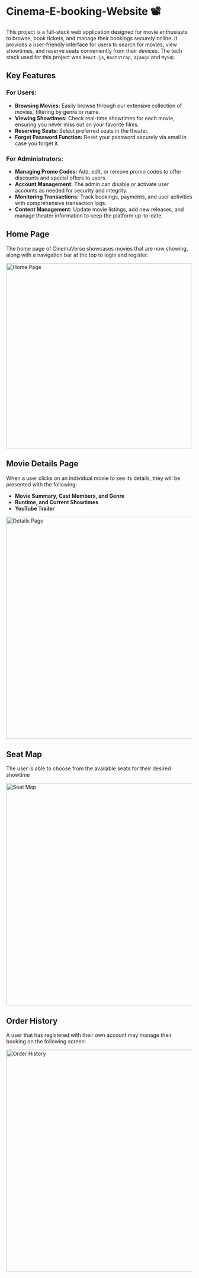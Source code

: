 # Cinema-E-booking-Website 📽️

This project is a full-stack web application designed for movie enthusiasts to browse, book tickets, and manage their bookings securely online. It provides a user-friendly interface for users to search for movies, view showtimes, and reserve seats conveniently from their devices. The tech stack used for this project was `React.js`, `Bootstrap`, `Django` and `MySQL`

## Key Features

### For Users:
- **Browsing Movies:** Easily browse through our extensive collection of movies, filtering by genre or name.
- **Viewing Showtimes:** Check real-time showtimes for each movie, ensuring you never miss out on your favorite films.
- **Reserving Seats:** Select preferred seats in the theater.
- **Forget Password Function:** Reset your password securely via email in case you forget it.

### For Administrators:
- **Managing Promo Codes:** Add, edit, or remove promo codes to offer discounts and special offers to users.
- **Account Management:** The admin can disable or activate user accounts as needed for security and integrity.
- **Monitoring Transactions:** Track bookings, payments, and user activities with comprehensive transaction logs.
- **Content Management:** Update movie listings, add new releases, and manage theater information to keep the platform up-to-date.

## Home Page

The home page of CinemaVerse showcases movies that are now showing, along with a navigation bar at the top to login and register.

<img src="https://github.com/sakeefh/Cinema-E-booking-Website/assets/91638600/993c67b3-b8f2-4a20-954e-0a5ffb7481f4" alt="Home Page" width="500" height="auto">

## Movie Details Page

When a user clicks on an individual movie to see its details, they will be presented with the following:

- **Movie Summary, Cast Members, and Genre**
- **Runtime, and Current Showtimes** 
- **YouTube Trailer**
  
<img src="https://github.com/sakeefh/Cinema-E-booking-Website/assets/91638600/a46b2946-7344-4fee-979d-2130e1cebeab" alt="Details Page" width="600" height="auto">

## Seat Map 

The user is able to choose from the available seats for their desired showtime

<img src="https://github.com/sakeefh/Cinema-E-booking-Website/assets/91638600/e1d763b8-32a9-4876-852e-d43f87d33c4a" alt="Seat Map" width="600" height="auto">

## Order History

A user that has registered with their own account may manage their booking on the following screen:

<img src="https://github.com/sakeefh/Cinema-E-booking-Website/assets/91638600/8009e675-2ee0-4882-8360-7432c6b2138a" alt="Order History" width="600" height="auto">





